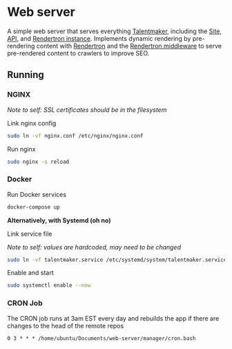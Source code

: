 # Web server

A simple web server that serves everything [Talentmaker](https://github.com/talentmaker), including the [Site](https://github.com/talentmaker/site), [API](https://github.com/talentmaker/api), and [Rendertron instance](https://github.com/talentmaker/web-server/tree/master/rendertron). Implements dynamic rendering by pre-rendering content with [Rendertron](https://github.com/GoogleChrome/rendertron) and the [Rendertron middleware](https://github.com/talentmaker/rendertronmiddleware) to serve pre-rendered content to crawlers to improve SEO.

## Running

### NGINX

_Note to self: SSL certificates should be in the filesystem_

Link nginx config

```sh
sudo ln -vf nginx.conf /etc/nginx/nginx.conf
```

Run nginx

```sh
sudo nginx -s reload
```

### Docker

Run Docker services

```sh
docker-compose up
```

**Alternatively, with Systemd (oh no)**

Link service file

_Note to self: values are hardcoded, may need to be changed_

```sh
sudo ln -vf talentmaker.service /etc/systemd/system/talentmaker.service
```

Enable and start

```sh
sudo systemctl enable --now
```

### CRON Job

The CRON job runs at 3am EST every day and rebuilds the app if there are changes to the head of the remote repos

```
0 3 * * * /home/ubuntu/Documents/web-server/manager/cron.bash
```
